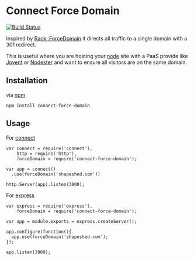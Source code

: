 # Connect Force Domain

[![Build Status](https://secure.travis-ci.org/shapeshed/connect-force-domain.png)](http://travis-ci.org/shapeshed/connect-force-domain)

Inspired by [Rack::ForceDomain][1] it directs all traffic to a single domain with a 301 redirect.

This is useful where you are hosting your [node][2] site with a PaaS provide like [Joyent][3] or [Nodester][4] and want to ensure all visitors are on the same domain.

## Installation

via [npm][6]

    npm install connect-force-domain

## Usage

For [connect][7]

    var connect = require('connect'),
        http = require('http'),
        forceDomain = require('connect-force-domain');

    var app = connect()
      .use(forceDomain('shapeshed.com'))
     
    http.Server(app).listen(3000);

For [express][8]

    var express = require('express'),
        forceDomain = require('connect-force-domain');

    var app = module.exports = express.createServer();

    app.configure(function(){
      app.use(forceDomain('shapeshed.com');
    });

    app.listen(3000);

[1]: https://github.com/cwninja/rack-force_domain 
[2]: http://nodejs.org/
[3]: https://no.de/
[4]: http://nodester.com/
[5]: http://bejes.us/
[6]: https://github.com/isaacs/npm
[7]: https://github.com/senchalabs/connect/
[8]: http://expressjs.com/
